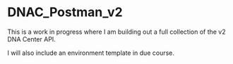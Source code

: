 # DNAC_Postman_v2

This is a work in progress where I am building out a full collection of the v2 DNA Center API.

I will also include an environment template in due course.
